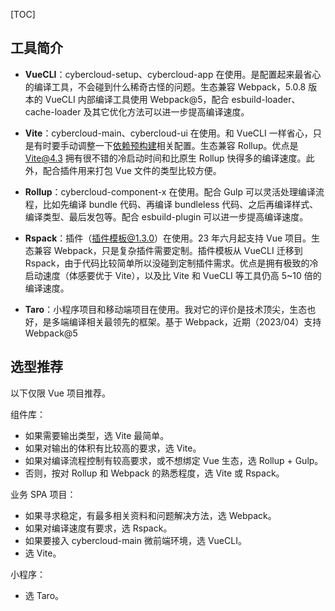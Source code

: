 [TOC]

## 工具简介

* **VueCLI**：cybercloud-setup、cybercloud-app 在使用。是配置起来最省心的编译工具，不会碰到什么稀奇古怪的问题。生态兼容 Webpack，5.0.8 版本的 VueCLI 内部编译工具使用 Webpack@5，配合 esbuild-loader、cache-loader 及其它优化方法可以进一步提高编译速度。

* **Vite**：cybercloud-main、cybercloud-ui 在使用。和 VueCLI 一样省心，只是有时要手动调整一下[依赖预构建](https://cn.vitejs.dev/guide/dep-pre-bundling.html#dependency-pre-bundling)相关配置。生态兼容 Rollup。优点是 Vite@4.3 拥有很不错的冷启动时间和比原生 Rollup 快得多的编译速度。此外，配合插件用来打包 Vue 文件的类型比较方便。

- **Rollup**：cybercloud-component-x 在使用。配合 Gulp 可以灵活处理编译流程，比如先编译 bundle 代码、再编译 bundleless 代码、之后再编译样式、编译类型、最后发包等。配合 esbuild-plugin 可以进一步提高编译速度。

* **Rspack**：插件（插件模板@1.3.0）在使用。23 年六月起支持 Vue 项目。生态兼容 Webpack，只是复杂插件需要定制。插件模板从 VueCLI 迁移到 Rspack，由于代码比较简单所以没碰到定制插件需求。优点是拥有极致的冷启动速度（体感要优于 Vite），以及比 Vite 和 VueCLI 等工具仍高 5~10 倍的编译速度。

* **Taro**：小程序项目和移动端项目在使用。我对它的评价是技术顶尖，生态也好，是多端编译相关最领先的框架。基于 Webpack，近期（2023/04）支持 Webpack@5


## 选型推荐

以下仅限 Vue 项目推荐。

组件库：

- 如果需要输出类型，选 Vite 最简单。
- 如果对输出的体积有比较高的要求，选 Vite。
- 如果对编译流程控制有较高要求，或不想绑定 Vue 生态，选 Rollup + Gulp。
- 否则，按对 Rollup 和 Webpack 的熟悉程度，选 Vite 或 Rspack。

业务 SPA 项目：

- 如果寻求稳定，有最多相关资料和问题解决方法，选 Webpack。
- 如果对编译速度有要求，选 Rspack。
- 如果要接入 cybercloud-main 微前端环境，选 VueCLI。
- 选 Vite。

小程序：

* 选 Taro。